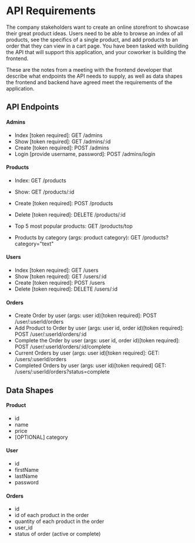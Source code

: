 # API Requirements

The company stakeholders want to create an online storefront to showcase their great product ideas. Users need to be able to browse an index of all products, see the specifics of a single product, and add products to an order that they can view in a cart page. You have been tasked with building the API that will support this application, and your coworker is building the frontend.

These are the notes from a meeting with the frontend developer that describe what endpoints the API needs to supply, as well as data shapes the frontend and backend have agreed meet the requirements of the application.

## API Endpoints

#### Admins

- Index [token required]: GET /admins
- Show [token required]: GET /admins/:id
- Create [token required]: POST /admins
- Login [provide username, password]: POST /admins/login

#### Products

- Index: GET /products
- Show: GET /products/:id
- Create [token required]: POST /products
- Delete [token required]: DELETE /products/:id

- Top 5 most popular products: GET /products/top
- Products by category (args: product category): GET /products?category="text"

#### Users

- Index [token required]: GET /users
- Show [token required]: GET /users/:id
- Create [token required]: POST /users
- Delete [token required]: DELETE /users/:id

#### Orders

- Create Order by user (args: user id)[token required]: POST /user/:userId/orders
- Add Product to Order by user (args: user id, order id)[token required]: POST /user/:userId/orders/:id
- Complete the Order by user (args: user id, order id)[token required]: POST /user/:userId/orders/:id/complete
- Current Orders by user (args: user id)[token required]: GET: /users/:userId/orders
- Completed Orders by user (args: user id)[token required] GET: /users/:userId/orders?status=complete

## Data Shapes

#### Product

- id
- name
- price
- [OPTIONAL] category

#### User

- id
- firstName
- lastName
- password

#### Orders

- id
- id of each product in the order
- quantity of each product in the order
- user_id
- status of order (active or complete)
